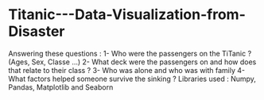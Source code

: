 # Titanic---Data-Visualization-from-Disaster
Answering these questions : 
1- Who were the passengers on the TiTanic ? (Ages, Sex, Classe ...)
2- What deck were the passengers on and how does that relate to their class ?
3- Who was alone and who was with family
4- What factors helped someone survive the sinking ?
Libraries used : Numpy, Pandas, Matplotlib and Seaborn
